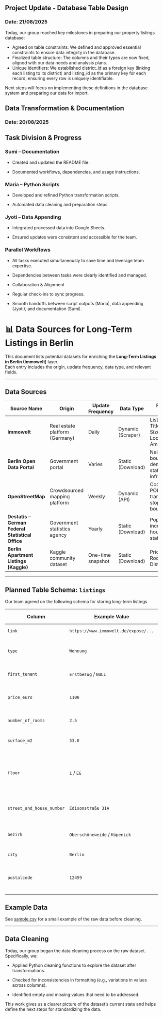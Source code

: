 
## Project Update - Database Table Design
### Date: 21/08/2025

Today, our group reached key milestones in preparing our property listings database:

- Agreed on table constraints: We defined and approved essential constraints to ensure data integrity in the database.
- Finalized table structure: The columns and their types are now fixed, aligned with our data needs and analysis plans.
- Unique identifiers: We established district_id as a foreign key (linking each listing to its district) and listing_id as the primary key for each record, ensuring every          row is uniquely identifiable.

Next steps will focus on implementing these definitions in the database system and preparing our data for import.

## Data Transformation & Documentation

### Date: 20/08/2025

## Task Division & Progress

### Sumi – Documentation

- Created and updated the README file.

- Documented workflows, dependencies, and usage instructions.

### Maria – Python Scripts

- Developed and refined Python transformation scripts.

- Automated data cleaning and preparation steps.

### Jyoti – Data Appending

- Integrated processed data into Google Sheets.

- Ensured updates were consistent and accessible for the team.

### Parallel Workflows

- All tasks executed simultaneously to save time and leverage team expertise.

- Dependencies between tasks were clearly identified and managed.

- Collaboration & Alignment

- Regular check-ins to sync progress.

- Smooth handoffs between script outputs (Maria), data appending (Jyoti), and documentation (Sumi).







# 📊 Data Sources for Long-Term Listings in Berlin

This document lists potential datasets for enriching the **Long-Term Listings in Berlin (Immowelt)** layer.  
Each entry includes the origin, update frequency, data type, and relevant fields.

---

## Data Sources

| Source Name | Origin | Update Frequency | Data Type | Relevant Fields | Link |
|-------------|--------|------------------|-----------|-----------------|------|
| **Immowelt** | Real estate platform (Germany) | Daily | Dynamic (Scraper) | Listing ID, Title, Price, Size, Location, Amenities | [Website](https://www.immowelt.de/) |
| **Berlin Open Data Portal** | Government portal | Varies | Static (Download) | Neighborhood boundaries, demographic stats, infrastructure | [Portal](https://daten.berlin.de/) |
| **OpenStreetMap** | Crowdsourced mapping platform | Weekly | Dynamic (API) | Coordinates, POIs, transport stops, boundaries | [Website](https://www.openstreetmap.org/) |
| **Destatis – German Federal Statistical Office** | Government statistics agency | Yearly | Static (Download) | Population, income levels, housing statistics | [Website](https://www.destatis.de/EN/Home/_node.html) |
| **Berlin Apartment Listings (Kaggle)** | Kaggle community dataset | One-time snapshot | Static (Download) | Price, Size, Rooms, District | [Dataset](https://www.kaggle.com/datasets/doubleshield/apartment-berlin) |

---
## Planned Table Schema: `listings`

Our team agreed on the following schema for storing long-term listings

| Column                     | Example Value                                         | SQL Datatype       | Notes |
|----------------------------|-------------------------------------------------------|--------------------|-------|
| `link`                     | `https://www.immowelt.de/expose/...`                  | `VARCHAR(500)`     | Full listing URL. |
| `type`                     | `Wohnung`                                             | `VARCHAR(20)`      | Enum: `Wohnung`, `Studio`, `Haus`, `WG`. |
| `first_tenant`             | `Erstbezug` / `NULL`                                  | `VARCHAR(20)`      | Optional field, may be null. |
| `price_euro`               | `1100`                                                | `INTEGER`          | Price without € or separators. |
| `number_of_rooms`          | `2.5`                                                 | `DECIMAL(3,1)`     | Allows half rooms (e.g., 2.5). |
| `surface_m2`               | `53.0`                                                | `DECIMAL(6,2)`     | Living area in square meters. |
| `floor`                    | `1` / `EG`                                            | `VARCHAR(10)`      | Store as integer or string if special values (e.g., "EG"). |
| `street_and_house_number`  | `Edisonstraße 31A`                                    | `VARCHAR(100)`     | Street name and house number. |
| `bezirk`                   | `Oberschöneweide` / `Köpenick`                        | `VARCHAR(50)`      | Berlin borough or sub-borough. |
| `city`                     | `Berlin`                                              | `VARCHAR(50)`      | Usually constant. |
| `postalcode`               | `12459`                                               | `VARCHAR(10)`      | Keep as string to preserve leading zeros. |


## Example Data

See [sample.csv](long_term_listing/examples/immowelt_page_1.csv) for a small example of the raw data before cleaning.


-------------------------------------------------------------------
## Data Cleaning

Today, our group began the data cleaning process on the raw dataset. Specifically, we:

 - Applied Python cleaning functions to explore the dataset after transformations.

 - Checked for inconsistencies in formatting (e.g., variations in values across columns).

 - Identified empty and missing values that need to be addressed.

This work gives us a clearer picture of the dataset’s current state and helps define the next steps for standardizing the data.



